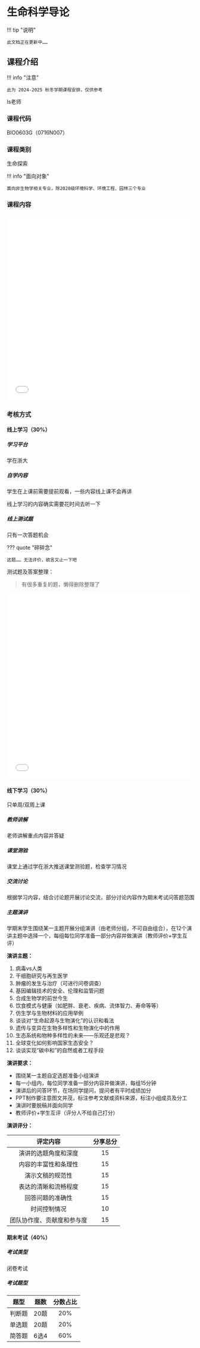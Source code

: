 # 生命科学导论

!!! tip "说明"

    此文档正在更新中……

## 课程介绍

!!! info "注意"

    此为 2024-2025 秋冬学期课程安排，仅供参考

ls老师

### 课程代码

BIO0603G（0716N007）

### 课程类别

生命探索

!!! info "面向对象"

    面向非生物学相关专业，除2020级环境科学、环境工程、园林三个专业

### 课程内容

<embed src="../../../file/life_science/life_science_doc1.pdf" width="100%" height="500">

### 考核方式

#### 线上学习（30%）

##### 学习平台

学在浙大

##### 自学内容

学生在上课前需要提前观看，一些内容线上课不会再讲

线上学习的内容确实需要花时间去听一下

##### 线上测试题

只有一次答题机会

??? quote "碎碎念"

    这题…… 无法评价，欲言又止一下吧

测试题及答案整理：

> 有很多重复的题，懒得删除整理了

<embed src="../../../file/life_science/life_science_doc2.pdf" width="100%" height="500">

#### 线下学习（30%）

只单周/双周上课

##### 教师讲解

老师讲解重点内容并答疑

##### 课堂测验

课堂上通过学在浙大推送课堂测验题，检查学习情况

##### 交流讨论

根据学习内容，结合讨论题开展讨论交流，部分讨论内容作为期末考试问答题范围

##### 主题演讲

学期末学生围绕某一主题开展分组演讲（由老师分组，不可自由组合），在12个演讲主题中选择一个，每组每位同学准备一部分内容并做演讲（教师评价+学生互评）

**演讲主题：**

1. 病毒vs人类
2. 干细胞研究与再生医学
3. 肿瘤的发生与治疗（可进行问卷调查）
4. 基因编辑技术的安全、伦理和监管问题
5. 合成生物学的前世今生
6. 饮食模式与健康（如肥胖、衰老、疾病、流体智力、寿命等等）
7. 仿生学与生物材料的应用举例
8. 谈谈对“生命起源与生物演化”的认识和看法
9. 遗传与变异在生物多样性和生物演化中的作用
10. 生态系统和物种多样性的未来——乐观还是悲观？
11. 全球变化如何影响国家生态安全？
12. 谈谈实现“碳中和”的自然或者工程手段
  
**演讲要求：**

- 围绕某一主题自定选题准备小组演讲
- 每一小组内，每位同学准备一部分内容并做演讲，每组15分钟
- 演讲后的问答环节，在场同学提问，提问者有平时成绩加分
- PPT制作要注意图文并茂，标注参考文献或资料来源，标注小组成员及分工
- 演讲时要脱稿并面向同学
- 教师评价+学生互评（评分人不给自己打分）

**演讲评分：**

| 评定内容 | 分享总分 |
| :-----: | :-----: |
| 演讲的选题角度和深度 | 15 |
| 内容的丰富性和条理性 | 15 |
| 演示文稿的规范性 | 15 |
| 表达的清晰和流畅程度 | 15 |
| 回答问题的准确性 | 15 |
| 时间控制情况 | 10 |
| 团队协作度、贡献度和参与度 | 15 |

#### 期末考试（40%）

##### 考试类型

闭卷考试

##### 考试题型

| 题型 | 题数 | 分数占比 |
| :-----: | :-----: | :-----: |
| 判断题 | 20题 | 20% |
| 单选题 | 20题 | 20% |
| 简答题 | 6选4 | 60% |